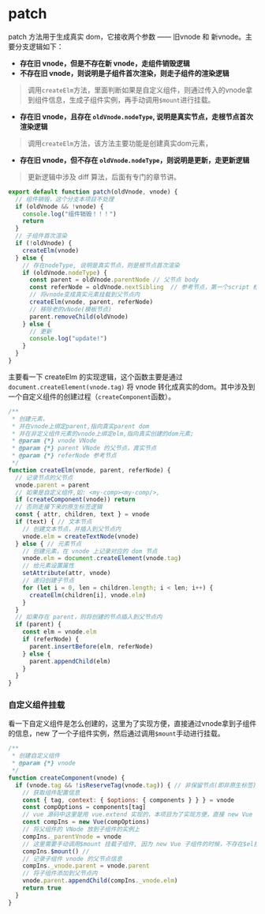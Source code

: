 # patch

patch 方法用于生成真实 dom，它接收两个参数 —— 旧vnode 和 新vnode。主要分支逻辑如下：

- **存在旧 vnode，但是不存在新 vnode，走组件销毁逻辑**
- **不存在旧 vnode，则说明是子组件首次渲染，则走子组件的渲染逻辑**
 > 调用`createElm`方法，里面判断如果是自定义组件，则通过传入的vnode拿到组件信息，生成子组件实例，再手动调用`$mount`进行挂载。
- **存在旧 vnode，且存在 `oldVnode.nodeType`, 说明是真实节点，走根节点首次渲染逻辑**
 > 调用`createElm`方法，该方法主要功能是创建真实dom元素，
- **存在旧 vnode，但不存在 `oldVnode.nodeType`，则说明是更新，走更新逻辑**
 > 更新逻辑中涉及 diff 算法，后面有专门的章节讲。

``` js
export default function patch(oldVnode, vnode) {
  // 组件销毁，这个分支本项目不处理
  if (oldVnode && !vnode) {
    console.log("组件销毁！！！")
    return
  }
  // 子组件首次渲染
  if (!oldVnode) {
    createElm(vnode)
  } else {
    // 存在nodeType, 说明是真实节点，则是根节点首次渲染
    if (oldVnode.nodeType) {
      const parent = oldVnode.parentNode // 父节点 body
      const referNode = oldVnode.nextSibling  // 参考节点，第一个script 标签
      // 将vnode变成真实元素挂载到父节点内
      createElm(vnode, parent, referNode)
      // 移除老的vNode(模板节点)  
      parent.removeChild(oldVnode)
    } else {
      // 更新
      console.log("update!")
    }
  }
}

```

主要看一下 createElm 的实现逻辑，这个函数主要是通过 `document.createElement(vnode.tag)` 将 vnode 转化成真实的dom。其中涉及到一个自定义组件的创建过程（`createComponent`函数）。

``` js
/**
 * 创建元素，
 * 并在vnode上绑定parent,指向真实parent dom
 * 并在非定义组件元素的vnode上绑定elm,指向真实创建的dom元素;
 * @param {*} vnode VNode
 * @param {*} parent VNode 的父节点，真实节点
 * @param {*} referNode 参考节点
 */
function createElm(vnode, parent, referNode) {
  // 记录节点的父节点
  vnode.parent = parent
  // 如果是自定义组件,如: <my-comp><my-comp/>, 
  if (createComponent(vnode)) return
  // 否则走接下来的原生标签逻辑
  const { attr, children, text } = vnode
  if (text) { // 文本节点
    // 创建文本节点，并插入到父节点内
    vnode.elm = createTextNode(vnode)
  } else { // 元素节点
    // 创建元素，在 vnode 上记录对应的 dom 节点
    vnode.elm = document.createElement(vnode.tag)
    // 给元素设置属性
    setAttribute(attr, vnode)
    // 递归创建子节点
    for (let i = 0, len = children.length; i < len; i++) {
      createElm(children[i], vnode.elm)
    }
  }
  // 如果存在 parent，则将创建的节点插入到父节点内
  if (parent) {
    const elm = vnode.elm
    if (referNode) {
      parent.insertBefore(elm, referNode)
    } else {
      parent.appendChild(elm)
    }
  }
}
```
### 自定义组件挂载

看一下自定义组件是怎么创建的，这里为了实现方便，直接通过vnode拿到子组件的信息，new 了一个子组件实例，然后通过调用`$mount`手动进行挂载。
```js
/**
 * 创建自定义组件
 * @param {*} vnode
 */
function createComponent(vnode) {
  if (vnode.tag && !isReserveTag(vnode.tag)) { // 非保留节点(即非原生标签)，则说明是组件
    // 获取组件配置信息
    const { tag, context: { $options: { components } } } = vnode
    const compOptions = components[tag]
    // vue 源码中这里是用 vue.extend 实现的，本项目为了实现方便，直接 new Vue 一个子组件 
    const compIns = new Vue(compOptions)
    // 将父组件的 VNode 放到子组件的实例上
    compIns._parentVnode = vnode
    // 这里需要手动调用$mount 挂载子组件, 因为 new Vue 子组件的时候，不存在$el挂载点了，if判断进不去
    compIns.$mount() //
    // 记录子组件 vnode 的父节点信息
    compIns._vnode.parent = vnode.parent
    // 将子组件添加到父节点内
    vnode.parent.appendChild(compIns._vnode.elm)
    return true
  }
}
```
